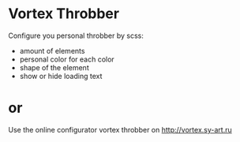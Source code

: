 # Vortex Throbber

Configure you personal throbber by scss:
- amount of elements
- personal color for each color
- shape of the element
- show or hide loading text

# or

Use the online configurator vortex throbber on http://vortex.sy-art.ru
